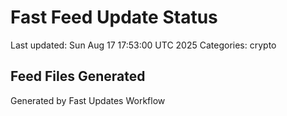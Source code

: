# Fast Feed Update Status
Last updated: Sun Aug 17 17:53:00 UTC 2025
Categories: crypto

## Feed Files Generated

Generated by Fast Updates Workflow
